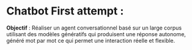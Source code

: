 # Chatbot First attempt : 
**Objectif** : Réaliser  un  agent  conversationnel  basé  sur  un  large  corpus  utilisant  des modèles génératifs qui produisent une réponse autonome, généré mot par mot ce qui permet une interaction réelle et flexible.

